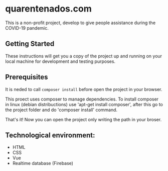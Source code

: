 # quarentenados.com
This is a non-profit project, develop to give people assistance during the COVID-19 pandemic.

## Getting Started
These instructions will get you a copy of the project up and running on your local machine for development and testing purposes. 

## Prerequisites
It is neded to call `composer install` before open the project in your browser.

This proect uses composer to manage dependencies.
To install composer in linux (debian distribuctions) use 'apt-get install composer', after this go to the project folder and do 'composer install' command.

That's it! Now you can open the project only writing the path in your broser.

## Technological environment:
- HTML
- CSS
- Vue
- Realtime database (Firebase)
